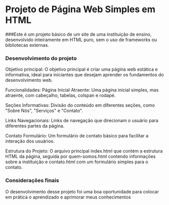 # Projeto de Página Web Simples em HTML

###Este é um projeto básico de um site de uma instituição de ensino, desenvolvido inteiramente em HTML puro, sem o uso de frameworks ou bibliotecas externas.




### Desenvolvimento do projeto


Objetivo principal: O objetivo principal é criar uma página web estática e informativa, ideal para iniciantes que desejam aprender os fundamentos do desenvolvimento web.

Funcionalidades: Página Inicial Atraente: Uma página inicial simples, mas atraente, com cabeçalho, tabelas, colspan  e rodapé.

Seções Informativas: Divisão do conteúdo em diferentes seções, como "Sobre Nós", "Serviços" e "Contato".

Links Navegacionais: Links de navegação que direcionam o usuário para diferentes partes da página.

Contato Formulário: Um formulário de contato básico para facilitar a interação dos usuários.

Estrutura do Projeto: O arquivo principal index.html que contém a estrutura HTML da página, seguida por quem-somos.html contendo informações sobre a instituição e contato.html com um formulário simples para o contato.


### Considerações finais


O desenvolvimento desse projeto  foi uma boa oportunidade para colocar em prática o aprendizado e aprimorar meus conhecimentos




